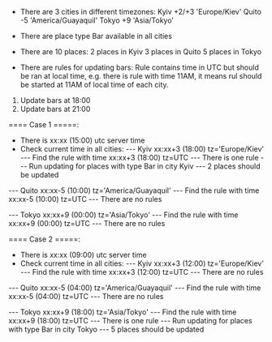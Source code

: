 * There are 3 cities in different timezones: 
Kyiv +2/+3 'Europe/Kiev'
Quito -5 'America/Guayaquil'
Tokyo +9 'Asia/Tokyo'

* There are place type Bar available in all cities

* There are 10 places:
2 places in Kyiv
3 places in Quito
5 places in Tokyo

* There are rules for updating bars:
Rule contains time in UTC but should be ran at local time,
e.g. there is rule with time 11AM, it means rul should be started at 11AM of local time of each city.

1) Update bars at 18:00
2) Update bars at 21:00

==== Case 1 =====:
- There is xx:xx (15:00) utc server time
- Check current time in all cities:
--- Kyiv xx:xx+3 (18:00) tz='Europe/Kiev'
--- Find the rule with time xx:xx+3 (18:00) tz=UTC
--- There is one rule
--- Run updating for places with type Bar in city Kyiv
--- 2 places should be updated


--- Quito xx:xx-5 (10:00) tz='America/Guayaquil'
--- Find the rule with time xx:xx-5 (10:00) tz=UTC
--- There are no rules


--- Tokyo xx:xx+9 (00:00) tz='Asia/Tokyo'
--- Find the rule with time xx:xx+9 (00:00) tz=UTC
--- There are no rules


==== Case 2 =====:
- There is xx:xx (09:00) utc server time
- Check current time in all cities:
--- Kyiv xx:xx+3 (12:00) tz='Europe/Kiev'
--- Find the rule with time xx:xx+3 (12:00) tz=UTC
--- There are no rules


--- Quito xx:xx-5 (04:00) tz='America/Guayaquil'
--- Find the rule with time xx:xx-5 (04:00) tz=UTC
--- There are no rules


--- Tokyo xx:xx+9 (18:00) tz='Asia/Tokyo'
--- Find the rule with time xx:xx+9 (18:00) tz=UTC
--- There is one rule
--- Run updating for places with type Bar in city Tokyo
--- 5 places should be updated


